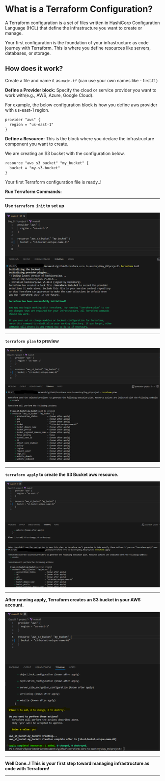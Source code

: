 # What is a Terraform Configuration?

A Terraform configuration is a set of files written in HashiCorp Configuration Language (HCL) that define the infrastructure you want to create or manage. 

Your first configuration is the foundation of your infrastructure as code journey with Terraform. This is where you define resources like servers, databases, or storage.

## How does it work?

Create a file and name it as `main.tf` (can use your own names like - first.tf )

**Define a Provider block:** Specify the cloud or service provider you want to work with(e.g., AWS, Azure, Google Cloud).

For example, the below configuration block is how you define aws provider with us-east-1 region.

```hcl
provider "aws" {
  region = "us-east-1"
}
```

**Define a Resource:** This is the block where you declare the infrastructure component you want to create. 

We are creating an S3 bucket with the configuration below.

```hcl
resource "aws_s3_bucket" "my_bucket" {
  bucket = "my-s3-bucket"
}
```

Your first Terraform configuration file is ready..!

**Run Terraform Commands:** 

---

**Use `terraform init` to set up**

![Alt text](../.pictures/First_Configuration_01.png?raw=true "Intro")

---

**`terraform plan` to preview**

![Alt text](../.pictures/First_Configuration_02.png?raw=true "Intro")

---

**`terraform apply` to create the S3 Bucket aws resource.**

![Alt text](../.pictures/First_Configuration_03.png?raw=true "Intro")

---

**After running apply, Terraform creates an S3 bucket in your AWS account.**

![Alt text](../.pictures/First_Configuration_04.png?raw=true "Intro")

---

**Well Done..! This is your first step toward managing infrastructure as code with Terraform!**

---
